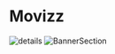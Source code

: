 # Movizz

![details](https://github.com/GyaneshwerJha/movizz/assets/98211593/d18e9868-94e6-4cbd-b69f-51a972544c50)
![BannerSection](https://github.com/GyaneshwerJha/movizz/assets/98211593/e7f6481c-a21c-40fc-bcf6-c974d95a0d4d)


